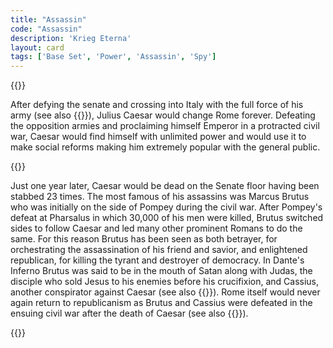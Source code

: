 ```yaml
---
title: "Assassin"
code: "Assassin"
description: 'Krieg Eterna'
layout: card
tags: ['Base Set', 'Power', 'Assassin', 'Spy']
---
```

{{<card-detail-page title="Assassin" attr="William Shakespeare" book="Julius Caesar">}}
<p>
After defying the senate and crossing into Italy with the full force of his army (see also {{<cardlink name="Fate">}}), Julius Caesar would change Rome forever. Defeating the opposition armies and proclaiming himself Emperor in a protracted civil war, Caesar would find himself with unlimited power and would use it to make social reforms making him extremely popular with the general public. 
</p>
{{<card-detail-image file="brutus.png" caption="The Assassination of Julius Caesar by William Holmes Sullivan (1888)">}}
<p>
Just one year later, Caesar would be dead on the Senate floor having been stabbed 23 times. The most famous of his assassins was Marcus Brutus who was initially on the side of Pompey during the civil war. After Pompey's defeat at Pharsalus in which 30,000 of his men were killed, Brutus switched sides to follow Caesar and led many other prominent Romans to do the same. For this reason Brutus has been seen as both betrayer, for orchestrating the assassination of his friend and savior, and enlightened republican, for killing the tyrant and destroyer of democracy. In Dante's Inferno Brutus was said to be in the mouth of Satan along with Judas, the disciple who sold Jesus to his enemies before his crucifixion, and Cassius, another conspirator against Caesar (see also {{<cardlink name="Styx">}}). Rome itself would never again return to republicanism as Brutus and Cassius were defeated in the ensuing civil war after the death of Caesar (see also {{<cardlink name="Sack">}}).
</p>
<p>

</p>
{{</card-detail-page>}}